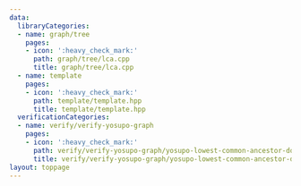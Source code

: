 ```yaml
---
data:
  libraryCategories:
  - name: graph/tree
    pages:
    - icon: ':heavy_check_mark:'
      path: graph/tree/lca.cpp
      title: graph/tree/lca.cpp
  - name: template
    pages:
    - icon: ':heavy_check_mark:'
      path: template/template.hpp
      title: template/template.hpp
  verificationCategories:
  - name: verify/verify-yosupo-graph
    pages:
    - icon: ':heavy_check_mark:'
      path: verify/verify-yosupo-graph/yosupo-lowest-common-ancestor-doubling.test.cpp
      title: verify/verify-yosupo-graph/yosupo-lowest-common-ancestor-doubling.test.cpp
layout: toppage
---
```

